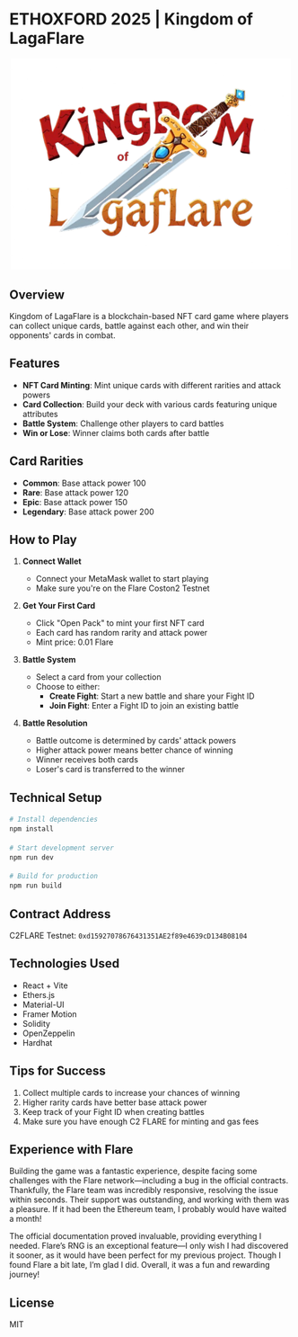 # ETHOXFORD 2025 | Kingdom of LagaFlare

<div align="center">
  <img src="./src/assets/kindomoflegaflarenobg.png" alt="Kingdom of LagaFlare Logo" width="500"/>
</div>

## Overview

Kingdom of LagaFlare is a blockchain-based NFT card game where players can collect unique cards, battle against each other, and win their opponents' cards in combat.

## Features

- **NFT Card Minting**: Mint unique cards with different rarities and attack powers
- **Card Collection**: Build your deck with various cards featuring unique attributes
- **Battle System**: Challenge other players to card battles
- **Win or Lose**: Winner claims both cards after battle

## Card Rarities

- **Common**: Base attack power 100
- **Rare**: Base attack power 120
- **Epic**: Base attack power 150
- **Legendary**: Base attack power 200

## How to Play

1. **Connect Wallet**
   - Connect your MetaMask wallet to start playing
   - Make sure you're on the Flare Coston2 Testnet

2. **Get Your First Card**
   - Click "Open Pack" to mint your first NFT card
   - Each card has random rarity and attack power
   - Mint price: 0.01 Flare

3. **Battle System**
   - Select a card from your collection
   - Choose to either:
     - **Create Fight**: Start a new battle and share your Fight ID
     - **Join Fight**: Enter a Fight ID to join an existing battle
   
4. **Battle Resolution**
   - Battle outcome is determined by cards' attack powers
   - Higher attack power means better chance of winning
   - Winner receives both cards
   - Loser's card is transferred to the winner

## Technical Setup

```bash
# Install dependencies
npm install

# Start development server
npm run dev

# Build for production
npm run build
```

## Contract Address

C2FLARE Testnet: `0xd15927078676431351AE2f89e4639cD134B08104`

## Technologies Used

- React + Vite
- Ethers.js
- Material-UI
- Framer Motion
- Solidity
- OpenZeppelin
- Hardhat

## Tips for Success

1. Collect multiple cards to increase your chances of winning
2. Higher rarity cards have better base attack power
3. Keep track of your Fight ID when creating battles
4. Make sure you have enough C2 FLARE for minting and gas fees

## Experience with Flare

Building the game was a fantastic experience, despite facing some challenges with the Flare network—including a bug in the official contracts. Thankfully, the Flare team was incredibly responsive, resolving the issue within seconds. Their support was outstanding, and working with them was a pleasure. If it had been the Ethereum team, I probably would have waited a month!

The official documentation proved invaluable, providing everything I needed. Flare’s RNG is an exceptional feature—I only wish I had discovered it sooner, as it would have been perfect for my previous project. Though I found Flare a bit late, I’m glad I did. Overall, it was a fun and rewarding journey!

## License

MIT
